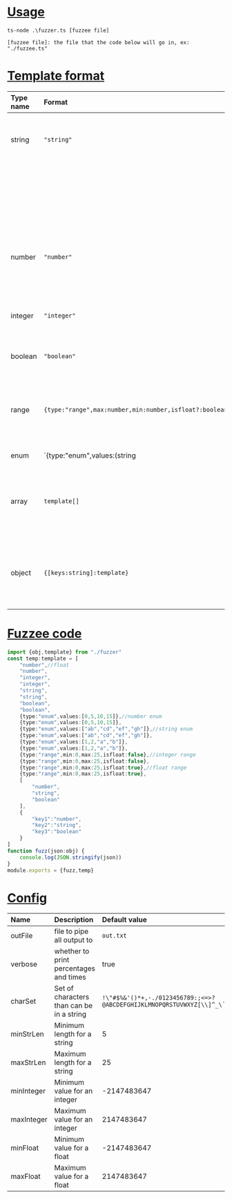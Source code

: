 # [Usage](#usage)
`ts-node .\fuzzer.ts [fuzzee file]`
```
[fuzzee file]: the file that the code below will go in, ex: "./fuzzee.ts"
```
# [Template format](#templateFormat)
|Type name|Format                                                 |Example value                                    |Output                                                                   |
|:--------|:------------------------------------------------------|:------------------------------------------------|:------------------------------------------------------------------------|
|string   |`"string"`                                             |"string"                                         |random string with a random length defined in the config                 |
|         |                                                       |                                                 |and characters from a charset defined in the config                      |
|number   |`"number"`                                             |"number"                                         |random float with three decimal places in the range defined in the config|
|integer  |`"integer"`                                            |"integer"                                        |random integer in the range defined in the config                        |
|boolean  |`"boolean"`                                            |"boolean"                                        |random `true` or `false` value                                           |
|range    |`{type:"range",max:number,min:number,isfloat?:boolean}`|{"type":"range","max":50,"min":0,"isfloat":false}|random value within `min` and `max` values, either an integer or float   |
|enum     |`{type:"enum",values:(string|number|boolean)[]}`       |{"type":"enum","values":["string",50,true]}      |random value from the `values` array                                     |
|array    |`template[]`                                           |["string","number","integer","boolean"]          |array filled with random values based on the templates inside            |
|object   |`{[keys:string]:template}`                             |{"key1":"string","key1":"string","key1":"string"}|object filled with random values based on the templates inside           |
# [Fuzzee code](#fuzzeeCode)
```typescript
import {obj,template} from "./fuzzer"
const temp:template = [
    "number",//float
    "number",
    "integer",
    "integer",
    "string",
    "string",
    "boolean",
    "boolean",
    {type:"enum",values:[0,5,10,15]},//number enum
    {type:"enum",values:[0,5,10,15]},
    {type:"enum",values:["ab","cd","ef","gh"]},//string enum
    {type:"enum",values:["ab","cd","ef","gh"]},
    {type:"enum",values:[1,2,"a","b"]},
    {type:"enum",values:[1,2,"a","b"]},
    {type:"range",min:0,max:25,isfloat:false},//integer range
    {type:"range",min:0,max:25,isfloat:false},
    {type:"range",min:0,max:25,isfloat:true},//float range
    {type:"range",min:0,max:25,isfloat:true},
    [
        "number",
        "string",
        "boolean"
    ],
    {
        "key1":"number",
        "key2":"string",
        "key3":"boolean"
    }
]
function fuzz(json:obj) {
    console.log(JSON.stringify(json))
}
module.exports = {fuzz,temp}
```
# [Config](#config)
|Name      |Description                              |Default value                                                                                          |
|:---------|:----------------------------------------|:------------------------------------------------------------------------------------------------------|
|outFile   |file to pipe all output to               |`out.txt`                                                                                              |
|verbose   |whether to print percentages and times   |true                                                                                                   |
|charSet   |Set of characters than can be in a string|``!\"#$%&'()*+,-./0123456789:;<=>?@ABCDEFGHIJKLMNOPQRSTUVWXYZ[\\]^_\`abcdefghijklmnopqrstuvwxyz{\|}~"``|
|minStrLen |Minimum length for a string              |5                                                                                                      |
|maxStrLen |Maximum length for a string              |25                                                                                                     |
|minInteger|Minimum value for an integer             |-2147483647                                                                                            |
|maxInteger|Maximum value for an integer             |2147483647                                                                                             |
|minFloat  |Minimum value for a float                |-2147483647                                                                                            |
|maxFloat  |Maximum value for a float                |2147483647                                                                                             |